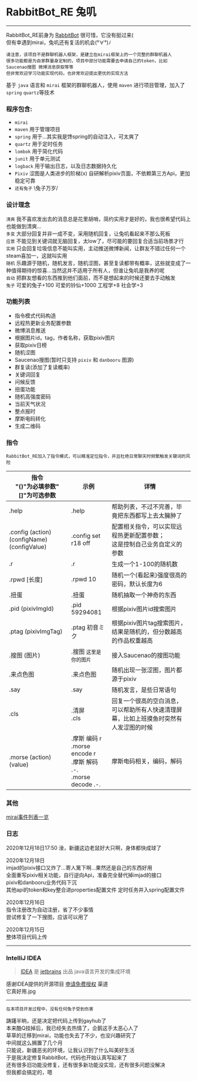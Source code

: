 # RabbitBot_RE 兔叽
-----
RabbitBot_RE前身为 [RabbitBot](https://github.com/MikuNyanya/RabbitBot) 很可惜，它没有挺过来(        
但有幸遇到mirai，兔叽还有复活的机会(°∀°)ﾉ

    请注意，该项目不是群聊机器人框架，是建立在mirai框架上的一个完整的群聊机器人
    很多功能都是为自家群量身定制的，项目中部分功能需要去申请自己的token，比如 Saucenao搜图 微博消息获取等等
    但非常欢迎学习功能实现代码，也非常欢迎提出更优的实现方法

基于 `java` 语言和 `mirai` 框架的群聊机器人，使用 `maven` 进行项目管理，加入了 `spring` `quartz`等技术  

### 程序包含:
* `mirai` 
* `maven` 用于管理项目
* `spring`  用于...其实我是馋spring的自动注入，可太爽了
* `quartz`  用于定时任务
* `lombok`  用于简化代码
* `junit` 用于单元测试
* `logback` 用于输出日志，以及日志数据持久化
* `Pixiv` 涩图是人类进步的阶梯(x) 自研解析pixiv页面，不依赖第三方Api，更加稳定可靠
* `还有兔子` \兔子万岁/

### 设计理念
 `清爽`   我不喜欢发出去的消息总是花里胡哨，简约实用才是好的，我也很希望代码上也能做到清爽...     
 `多变`   大部分回复并非一成不变，采用随机回复，让兔叽看起来不那么死板      
 `应景`   不能见到关键词就无脑回复，太low了，尽可能的要回复合适当前场景才行       
 `实用`   只会回复垃圾信息不能叫实用，主动推送微博新闻，让群友不错过任何一个steam喜加一，这就叫实用      
 `随机`   乐趣源于随机，随机发言，随机涩图，甚至复读都带有概率，这些就变成了一种值得期待的惊喜...当然这并不适用于所有人，但谁让兔叽是我养的呢     
 `自动`   把群友想看的东西推到他们面前，而不是想起来的时候还要去手动触发     
 `兔子`   可爱的兔子+100 可爱的铃仙+1000 工程学+8 社会学+3

### 功能列表
* 指令模式代码构造
* 远程热更新业务配置参数
* 微博消息推送
* 根据图片id，tag，作者名称，获取pixiv图片
* 获取pixiv日榜
* 随机涩图
* Saucenao搜图(暂时只支持 `pixiv` 和 `danbooru` 图源)
* 群复读(添加了复读概率)
* 关键词回复
* 问候反馈
* 扭蛋功能
* 随机高强度密码
* 当前天气状况
* 整点报时
* 摩斯电码转化
* 生成二维码

### 指令
    RabbitBot_RE加入了指令模式，可以精准定位指令，并且杜绝日常聊天时频繁触发关键词的风险
|指令<br/>"()"为必填参数"[]"为可选参数|示例|详情|
|----|----|-----|
|.help|.help|帮助列表，不过不完善，毕竟把东西都写上去太臃肿了|
|.config (action) (configName) (configValue)|.config set r18 off|配置相关指令，可以实现远程热更新配置参数；<br/>这是控制自己业务自定义的参数|
|.r|.r|生成一个1-100的随机数|
|.rpwd [长度]|.rpwd 10|随机一个(看起来)强度很高的密码，默认长度为6|
|.扭蛋|.扭蛋|随机抽取一个神奇的东西|
|.pid (pixivImgId)|.pid 59294081|根据pixiv图片id搜索图片|
|.ptag (pixivImgTag)|.ptag 初音ミク|根据pixiv图片tag搜索图片，结果是随机的，但分数越高的作品权重越高|
|.搜图 (图片)|.搜图 `这里是你的图片`|接入Saucenao的搜图功能|
|.来点色图|.来点色图|随机出现一张涩图，图片都源于pixiv|
|.say|.say|随机发言，是些日常语句|
|.cls|.清屏<br/>.cls|回复一个很高的空白消息，可以帮助所有人快速清理屏幕，比如上班摸鱼时突然有人发涩图的时候|
|.morse (action) (value)|.摩斯 编码 r<br>.morse encode r<br>.摩斯 解码 .-.<br/>.morse decode .-.|摩斯电码相关，编码，解码|

### 其他
[mirai事件列表一览](https://github.com/mamoe/mirai/blob/dev/mirai-core-api/src/commonMain/kotlin/event/events/README.md)

### 日志
2020年12月18日17:50
淦，新疆这边老鼠好大只啊，身体都快成球了  


2020年12月18日<br/>
imjad的pixiv接口又炸了...寄人篱下啊...果然还是自己的东西好用<br/>
全面重写pixiv相关功能，自行逆向Api，准备完全替代掉imjad的接口<br/>
pixiv和danbooru业务代码下沉<br/>
其他api的token和key整合进properties配置文件
定时任务并入spring配置文件

2020年12月16日<br/>
指令注册改为自动注册，省了不少事情<br/>
尝试修复了一下搜图，应该可以用了<br/>

2020年12月15日<br/>
整体项目代码上传

-----
### IntelliJ IDEA
>[IDEA](https://www.jetbrains.com/idea/) 是 [jetbrains](https://www.jetbrains.com/) 出品 java语言开发的集成环境

感谢IDEA提供的开源项目 [申请免费授权](https://www.jetbrains.com/shop/eform/opensource?product=ALL) 渠道  
它真好用.jpg

-----
    在本项目开发过程中，没有任何兔子受到伤害
踌躇半晌，还是决定把代码上传到gayhub了<br/>
本来酷Q挂掉后，我已经失去热情了，企鹅这手太恶心人了<br/>
草草的迁移到mirai，功能也失去了不少，也没兴趣研究了<br/>
中间就这么搁置了几个月<br/>
只能说，新疆恶劣的环境，让我认识到了什么叫美好生活<br/>
于是我决定修复RabbitBot，代码也开始认真写起来了<br/>
还有很多旧功能没修复，还有很多新功能没实现，还有很多问题没解决<br/>
但我都会搞定的，嗯